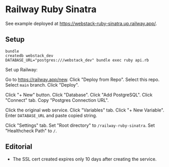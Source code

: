 # Railway Ruby Sinatra

See example deployed at
<https://webstack-ruby-sinatra.up.railway.app/>.

## Setup

```
bundle
createdb webstack_dev
DATABASE_URL="postgres:///webstack_dev" bundle exec ruby api.rb
```

Set up Railway:

Go to <https://railway.app/new>.
Click "Deploy from Repo".
Select this repo.
Select `main` branch.
Click "Deploy".

Click "+ New" button.
Click "Database".
Click "Add PostgreSQL".
Click "Connect" tab.
Copy "Postgres Connection URL".

Click the original web service.
Click "Variables" tab.
Click "+ New Variable".
Enter `DATABASE_URL` and paste copied string.

Click "Settings" tab.
Set "Root directory" to `/railway-ruby-sinatra`.
Set "Healthcheck Path" to `/`.

## Editorial

* The SSL cert created expires only 10 days after creating the service.
